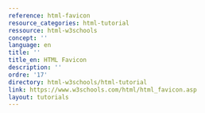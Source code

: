 ```yaml
---
reference: html-favicon
resource_categories: html-tutorial
ressource: html-w3schools
concept: ''
language: en
title: ''
title_en: HTML Favicon
description: ''
ordre: '17'
directory: html-w3schools/html-tutorial
link: https://www.w3schools.com/html/html_favicon.asp
layout: tutorials
---
```

